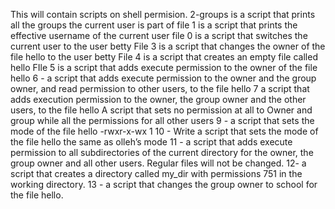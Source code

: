 This will contain scripts on shell permision.
2-groups is a script that prints all the groups the current user is part of
file 1 is  a script that prints the effective username of the current user
file 0 is a script that switches the current user to the user betty
File 3 is a script that changes the owner of the file hello to the user betty
File 4 is  a script that creates an empty file called hello
FIle 5 is a script that adds execute permission to the owner of the file hello
6 - a script that adds execute permission to the owner and the group owner, and read permission to other users, to the file hello
7 a script that adds execution permission to the owner, the group owner and the other users, to the file hello 
A script that sets no permission at all to Owner and group while all the permissions for all other users
9 -  a script that sets the mode of the file hello -rwxr-x-wx 1 
10 - Write a script that sets the mode of the file hello the same as olleh’s mode
11 -  a script that adds execute permission to all subdirectories of the current directory for the owner, the group owner and all other users. Regular files will not be changed.
12-  a script that creates a directory called my_dir with permissions 751 in the working directory.
 13 - a script that changes the group owner to school for the file hello.
